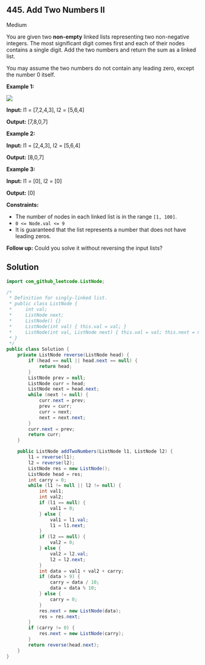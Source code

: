 ## 445\. Add Two Numbers II

Medium

You are given two **non-empty** linked lists representing two non-negative integers. The most significant digit comes first and each of their nodes contains a single digit. Add the two numbers and return the sum as a linked list.

You may assume the two numbers do not contain any leading zero, except the number 0 itself.

**Example 1:**

![](https://assets.leetcode.com/uploads/2021/04/09/sumii-linked-list.jpg)

**Input:** l1 = [7,2,4,3], l2 = [5,6,4]

**Output:** [7,8,0,7] 

**Example 2:**

**Input:** l1 = [2,4,3], l2 = [5,6,4]

**Output:** [8,0,7] 

**Example 3:**

**Input:** l1 = [0], l2 = [0]

**Output:** [0] 

**Constraints:**

*   The number of nodes in each linked list is in the range `[1, 100]`.
*   `0 <= Node.val <= 9`
*   It is guaranteed that the list represents a number that does not have leading zeros.

**Follow up:** Could you solve it without reversing the input lists?

## Solution

```java
import com_github_leetcode.ListNode;

/*
 * Definition for singly-linked list.
 * public class ListNode {
 *     int val;
 *     ListNode next;
 *     ListNode() {}
 *     ListNode(int val) { this.val = val; }
 *     ListNode(int val, ListNode next) { this.val = val; this.next = next; }
 * }
 */
public class Solution {
    private ListNode reverse(ListNode head) {
        if (head == null || head.next == null) {
            return head;
        }
        ListNode prev = null;
        ListNode curr = head;
        ListNode next = head.next;
        while (next != null) {
            curr.next = prev;
            prev = curr;
            curr = next;
            next = next.next;
        }
        curr.next = prev;
        return curr;
    }

    public ListNode addTwoNumbers(ListNode l1, ListNode l2) {
        l1 = reverse(l1);
        l2 = reverse(l2);
        ListNode res = new ListNode();
        ListNode head = res;
        int carry = 0;
        while (l1 != null || l2 != null) {
            int val1;
            int val2;
            if (l1 == null) {
                val1 = 0;
            } else {
                val1 = l1.val;
                l1 = l1.next;
            }
            if (l2 == null) {
                val2 = 0;
            } else {
                val2 = l2.val;
                l2 = l2.next;
            }
            int data = val1 + val2 + carry;
            if (data > 9) {
                carry = data / 10;
                data = data % 10;
            } else {
                carry = 0;
            }
            res.next = new ListNode(data);
            res = res.next;
        }
        if (carry != 0) {
            res.next = new ListNode(carry);
        }
        return reverse(head.next);
    }
}
```